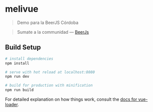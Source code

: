 # melivue

> Demo para la BeerJS Córdoba

> Sumate a la communidad — [BeerJs](https://beerjscba.herokuapp.com/)

## Build Setup

``` bash
# install dependencies
npm install

# serve with hot reload at localhost:8080
npm run dev

# build for production with minification
npm run build
```

For detailed explanation on how things work, consult the [docs for vue-loader](http://vuejs.github.io/vue-loader).

